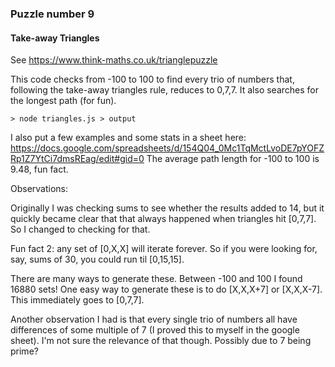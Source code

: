 ### Puzzle number 9
#### Take-away Triangles

See https://www.think-maths.co.uk/trianglepuzzle

This code checks from -100 to 100 to find every trio of numbers that, following the take-away triangles rule, reduces to 0,7,7. It also searches for the longest path (for fun).

```> node triangles.js > output```

I also put a few examples and some stats in a sheet here: https://docs.google.com/spreadsheets/d/154Q04_0Mc1TqMctLvoDE7pYOFZRp1Z7YtCi7dmsREag/edit#gid=0 The average path length for -100 to 100 is 9.48, fun fact.

Observations:

Originally I was checking sums to see whether the results added to 14, but it quickly became clear that that always happened when triangles hit [0,7,7]. So I changed to checking for that. 

Fun fact 2: any set of [0,X,X] will iterate forever. So if you were looking for, say, sums of 30, you could run til [0,15,15].

There are many ways to generate these. Between -100 and 100 I found 16880 sets! One easy way to generate these is to do [X,X,X+7] or [X,X,X-7]. This immediately goes to [0,7,7]. 

Another observation I had is that every single trio of numbers all have differences of some multiple of 7 (I proved this to myself in the google sheet). I'm not sure the relevance of that though. Possibly due to 7 being prime?